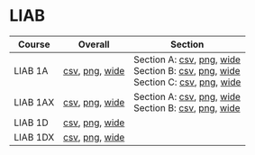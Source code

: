# LIAB

| Course | Overall | Section |
| ------ | ------- | ------- |
| LIAB 1A | [csv](https://github.com/UCSD-Historical-Enrollment-Data/2024Fall/blob/main/overall/LIAB%201A.csv), [png](https://raw.githubusercontent.com/UCSD-Historical-Enrollment-Data/2024Fall/main/plot_overall/LIAB%201A.png), [wide](https://raw.githubusercontent.com/UCSD-Historical-Enrollment-Data/2024Fall/main/plot_overall_wide/LIAB%201A.png) | Section A: [csv](https://github.com/UCSD-Historical-Enrollment-Data/2024Fall/blob/main/section/LIAB%201A_A.csv), [png](https://raw.githubusercontent.com/UCSD-Historical-Enrollment-Data/2024Fall/main/plot_section/LIAB%201A_A.png), [wide](https://raw.githubusercontent.com/UCSD-Historical-Enrollment-Data/2024Fall/main/plot_section_wide/LIAB%201A_A.png)<br>Section B: [csv](https://github.com/UCSD-Historical-Enrollment-Data/2024Fall/blob/main/section/LIAB%201A_B.csv), [png](https://raw.githubusercontent.com/UCSD-Historical-Enrollment-Data/2024Fall/main/plot_section/LIAB%201A_B.png), [wide](https://raw.githubusercontent.com/UCSD-Historical-Enrollment-Data/2024Fall/main/plot_section_wide/LIAB%201A_B.png)<br>Section C: [csv](https://github.com/UCSD-Historical-Enrollment-Data/2024Fall/blob/main/section/LIAB%201A_C.csv), [png](https://raw.githubusercontent.com/UCSD-Historical-Enrollment-Data/2024Fall/main/plot_section/LIAB%201A_C.png), [wide](https://raw.githubusercontent.com/UCSD-Historical-Enrollment-Data/2024Fall/main/plot_section_wide/LIAB%201A_C.png) |
| LIAB 1AX | [csv](https://github.com/UCSD-Historical-Enrollment-Data/2024Fall/blob/main/overall/LIAB%201AX.csv), [png](https://raw.githubusercontent.com/UCSD-Historical-Enrollment-Data/2024Fall/main/plot_overall/LIAB%201AX.png), [wide](https://raw.githubusercontent.com/UCSD-Historical-Enrollment-Data/2024Fall/main/plot_overall_wide/LIAB%201AX.png) | Section A: [csv](https://github.com/UCSD-Historical-Enrollment-Data/2024Fall/blob/main/section/LIAB%201AX_A.csv), [png](https://raw.githubusercontent.com/UCSD-Historical-Enrollment-Data/2024Fall/main/plot_section/LIAB%201AX_A.png), [wide](https://raw.githubusercontent.com/UCSD-Historical-Enrollment-Data/2024Fall/main/plot_section_wide/LIAB%201AX_A.png)<br>Section B: [csv](https://github.com/UCSD-Historical-Enrollment-Data/2024Fall/blob/main/section/LIAB%201AX_B.csv), [png](https://raw.githubusercontent.com/UCSD-Historical-Enrollment-Data/2024Fall/main/plot_section/LIAB%201AX_B.png), [wide](https://raw.githubusercontent.com/UCSD-Historical-Enrollment-Data/2024Fall/main/plot_section_wide/LIAB%201AX_B.png) |
| LIAB 1D | [csv](https://github.com/UCSD-Historical-Enrollment-Data/2024Fall/blob/main/overall/LIAB%201D.csv), [png](https://raw.githubusercontent.com/UCSD-Historical-Enrollment-Data/2024Fall/main/plot_overall/LIAB%201D.png), [wide](https://raw.githubusercontent.com/UCSD-Historical-Enrollment-Data/2024Fall/main/plot_overall_wide/LIAB%201D.png) |  |
| LIAB 1DX | [csv](https://github.com/UCSD-Historical-Enrollment-Data/2024Fall/blob/main/overall/LIAB%201DX.csv), [png](https://raw.githubusercontent.com/UCSD-Historical-Enrollment-Data/2024Fall/main/plot_overall/LIAB%201DX.png), [wide](https://raw.githubusercontent.com/UCSD-Historical-Enrollment-Data/2024Fall/main/plot_overall_wide/LIAB%201DX.png) |  |
